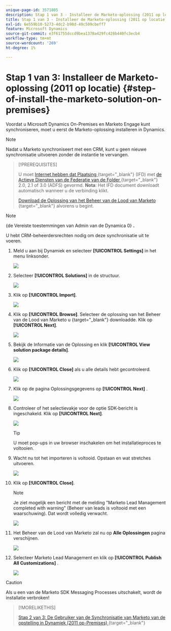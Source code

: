 ```yaml
---
unique-page-id: 3571805
description: Stap 1 van 3 - Installeer de Marketo-oplossing (2011 op locatie) - Marketo Docs - Productdocumentatie
title: Stap 1 van 3 - Installeer de Marketo-oplossing (2011 op locatie)
exl-id: 6e559b10-5273-4dc2-b98d-49c509cbeff7
feature: Microsoft Dynamics
source-git-commit: e3f61755dccd9bea1378a429fc428b440fc3ecb4
workflow-type: tm+mt
source-wordcount: '269'
ht-degree: 1%

---
```


# Stap 1 van 3: Installeer de Marketo-oplossing (2011 op locatie) {#step-of-install-the-marketo-solution-on-premises}

Voordat u Microsoft Dynamics On-Premises en Marketo Engage kunt synchroniseren, moet u eerst de Marketo-oplossing installeren in Dynamics.

>[!NOTE]
>
>Nadat u Marketo synchroniseert met een CRM, kunt u geen nieuwe synchronisatie uitvoeren zonder de instantie te vervangen.

>[!PREREQUISITES]
>
>U moet [ Internet hebben dat Plaatsing ](https://learn.microsoft.com/en-us/dynamics365/customerengagement/on-premises/deploy/configure-an-internet-facing-deployment){target="_blank"} (IFD) met [ de Actieve Diensten van de Federatie van de Folder ](https://msdn.microsoft.com/en-us/library/bb897402.aspx){target="_blank"} 2.0, 2.1 of 3.0 (ADFS) gevormd. **Nota**: Het IFD document downloadt automatisch wanneer u de verbinding klikt.
>
>[ Download de Oplossing van het Beheer van de Lood van Marketo ](/help/marketo/product-docs/crm-sync/microsoft-dynamics-sync/sync-setup/download-the-marketo-lead-management-solution.md){target="_blank"} alvorens u begint.

>[!NOTE]
>
>{de Vereiste toestemmingen van Admin van de Dynamica 0} **.**
>
>U hebt CRM-beheerdersrechten nodig om deze synchronisatie uit te voeren.

1. Meld u aan bij Dynamiek en selecteer **[!UICONTROL Settings]** in het menu linksonder.

   ![](assets/image2015-4-2-11-3a32-3a53.png)

1. Selecteer **[!UICONTROL Solutions]** in de structuur.

   ![](assets/image2015-4-2-11-3a35-3a28.png)

1. Klik op **[!UICONTROL Import]**.

   ![](assets/image2015-4-2-11-3a37-3a33.png)

1. Klik op **[!UICONTROL Browse]**. Selecteer de oplossing van het Beheer van de Lood van Marketo u [ ](/help/marketo/product-docs/crm-sync/microsoft-dynamics-sync/sync-setup/download-the-marketo-lead-management-solution.md){target="_blank"} downloadde. Klik op **[!UICONTROL Next]**.

   ![](assets/image2015-4-2-11-3a40-3a33.png)

1. Bekijk de Informatie van de Oplossing en klik **[!UICONTROL View solution package details]**.

   ![](assets/image2015-11-18-11-3a12-3a8.png)

1. Klik op **[!UICONTROL Close]** als u alle details hebt gecontroleerd.

   ![](assets/image2015-10-9-14-3a57-3a3.png)

1. Klik op de pagina Oplossingsgegevens op **[!UICONTROL Next]** .

   ![](assets/image2015-4-2-11-3a41-3a48.png)

1. Controleer of het selectievakje voor de optie SDK-bericht is ingeschakeld. Klik op **[!UICONTROL Next]**.

   ![](assets/image2015-4-2-11-3a42-3a37.png)

   >[!TIP]
   >
   >U moet pop-ups in uw browser inschakelen om het installatieproces te voltooien.

1. Wacht nu tot het importeren is voltooid. Opstaan en wat stretches uitvoeren.

   ![](assets/image2015-4-2-11-3a43-3a51.png)

1. Klik op **[!UICONTROL Close]**.

   >[!NOTE]
   >
   >Je ziet mogelijk een bericht met de melding &quot;Marketo Lead Management completed with warning&quot; (Beheer van leads is voltooid met een waarschuwing). Dat wordt volledig verwacht.

   ![](assets/image2015-4-2-11-3a44-3a44.png)

1. Het Beheer van de Lood van Marketo zal nu op **Alle Oplossingen** pagina verschijnen.

   ![](assets/image2015-4-2-11-3a46-3a55.png)

1. Selecteer Marketo Lead Management en klik op **[!UICONTROL Publish All Customizations]** .

   ![](assets/image2015-4-2-11-3a48-3a21.png)

>[!CAUTION]
>
>Als u een van de Marketo SDK Messaging Processes uitschakelt, wordt de installatie verbroken!

>[!MORELIKETHIS]
>
>[ Stap 2 van 3: De Gebruiker van de Synchronisatie van Marketo van de opstelling in Dynamiek (2011 op-Premises) ](/help/marketo/product-docs/crm-sync/microsoft-dynamics-sync/sync-setup/connecting-to-legacy-versions/step-2-of-3-set-up-2011.md){target="_blank"}
